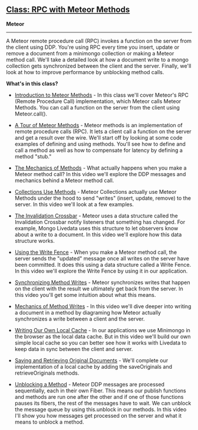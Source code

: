
## <a href="https://www.eventedmind.com/classes/rpc-meteor" target="_blank">Class: RPC with Meteor Methods</a>

**Meteor**<br>
****

A Meteor remote procedure call (RPC) invokes a function on the server from the client using DDP. You're using RPC every time you insert, update or remove a document from a minimongo collection or making a Meteor method call. We'll take a detailed look at how a document write to a mongo collection gets synchronized between the client and the server. Finally, we'll look at how to improve performance by unblocking method calls.

**What's in this class?**


* <a href="https://www.eventedmind.com/classes/rpc-meteor/introduction-to-meteor-methods-012c8ab0" target="_blank">Introduction to Meteor Methods</a> - In this class we'll cover Meteor's RPC (Remote Procedure Call) implementation, which Meteor calls Meteor Methods. You can call a function on the server from the client using Meteor.call().

* <a href="https://www.eventedmind.com/classes/rpc-meteor/a-tour-of-meteor-methods-cf5e519d" target="_blank">A Tour of Meteor Methods</a> - Meteor methods is an implementation of remote procedure calls (RPC). It lets a client call a function on the server and get a result over the wire. We'll start off by looking at some code examples of defining and using methods. You'll see how to define and call a method as well as how to compensate for latency by defining a method "stub."

* <a href="https://www.eventedmind.com/classes/rpc-meteor/the-mechanics-of-methods" target="_blank">The Mechanics of Methods</a> - What actually happens when you make a Meteor method call? In this video we'll explore the DDP messages and mechanics behind a Meteor method call.

* <a href="https://www.eventedmind.com/classes/rpc-meteor/collections-use-methods" target="_blank">Collections Use Methods</a> - Meteor Collections actually use Meteor Methods under the hood to send "writes" (insert, update, remove) to the server. In this video we'll look at a few examples.

* <a href="https://www.eventedmind.com/classes/rpc-meteor/the-invalidation-crossbar" target="_blank">The Invalidation Crossbar</a> - Meteor uses a data structure called the Invalidation Crossbar notify listeners that something has changed. For example, Mongo Livedata uses this structure to let observers know about a write to a document. In this video we'll explore how this data structure works.

* <a href="https://www.eventedmind.com/classes/rpc-meteor/methods-writefence" target="_blank">Using the Write Fence</a> - When you make a Meteor method call, the server sends the "updated" message once all writes on the server have been committed. It does this using a data structure called a Write Fence. In this video we'll explore the Write Fence by using it in our application.

* <a href="https://www.eventedmind.com/classes/rpc-meteor/synchronizing-method-writes" target="_blank">Synchronizing Method Writes</a> - Meteor synchronizes writes that happen on the client with the result we ultimately get back from the server. In this video you'll get some intuition about what this means.

* <a href="https://www.eventedmind.com/classes/rpc-meteor/mechanics-of-method-writes" target="_blank">Mechanics of Method Writes</a> - In this video we'll dive deeper into writing a document in a method by diagraming how Meteor actually synchronizes a write between a client and the server.

* <a href="https://www.eventedmind.com/classes/rpc-meteor/writing-our-own-local-cache" target="_blank">Writing Our Own Local Cache</a> - In our applications we use Minimongo in the browser as the local data cache. But in this video we'll build our own simple local cache so you can better see how it works with Livedata to keep data in sync between the client and server.

* <a href="https://www.eventedmind.com/classes/rpc-meteor/saving-and-retrieving-original-documents" target="_blank">Saving and Retrieving Original Documents</a> - We'll complete our implementation of a local cache by adding the saveOriginals and retrieveOriginals methods.

* <a href="https://www.eventedmind.com/classes/rpc-meteor/unblocking-a-method" target="_blank">Unblocking a Method</a> - Meteor DDP messages are processed sequentially, each in their own Fiber. This means our publish functions and methods are run one after the other and if one of those functions pauses its fibers, the rest of the messages have to wait. We can unblock the message queue by using this.unblock in our methods. In this video I'll show you how messages get processed on the server and what it means to unblock a method.



